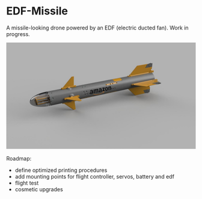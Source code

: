 # EDF-Missile
A missile-looking drone powered by an EDF (electric ducted fan). Work in progress.

[render]: https://github.com/ReynaKleinau/EDF-Missile/blob/main/photo_2025-08-20%2018.28.20.jpeg

![Render:](https://github.com/ReynaKleinau/EDF-Missile/blob/main/photo_2025-08-20%2018.28.20.jpeg)

Roadmap:
- define optimized printing procedures
- add mounting points for flight controller, servos, battery and edf
- flight test
- cosmetic upgrades
